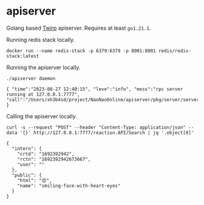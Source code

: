 # apiserver

Golang based [Twirp] apiserver. Requires at least `go1.21.1`.



Running redis stack locally.

```
docker run --name redis-stack -p 6379:6379 -p 8001:8001 redis/redis-stack:latest
```



Running the apiserver locally.

```
./apiserver daemon
```

```
{ "time":"2023-08-27 12:40:15", "leve":"info", "mess":"rpc server running at 127.0.0.1:7777", "call":"/Users/xh3b4sd/project/NaoNaoOnline/apiserver/pkg/server/server.go:66" }
```



Calling the apiserver locally.

```
curl -s --request "POST" --header "Content-Type: application/json" --data '{}' http://127.0.0.1:7777/reaction.API/Search | jq '.object[0]'
```

```
{
  "intern": {
    "crtd": "1692392942",
    "rctn": "1692392942673667",
    "user": ""
  },
  "public": {
    "html": "️😍",
    "name": "smiling-face-with-heart-eyes"
  }
}
```



[Twirp]: https://github.com/twitchtv/twirp
